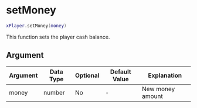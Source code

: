 # setMoney

```lua
xPlayer.setMoney(money)
```

This function sets the player cash balance.

## Argument

| Argument | Data Type | Optional | Default Value | Explanation      |
| -------- | --------- | -------- | ------------- | ---------------- |
| money    | number    | No       | -             | New money amount |
